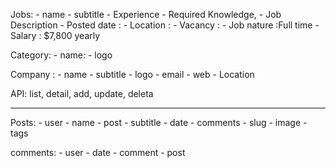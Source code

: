 Jobs:
    - name
    - subtitle
    - Experience
    - Required Knowledge,
    - Job Description
    - Posted date :
    - Location :
    - Vacancy :
    - Job nature :Full time
    - Salary : $7,800 yearly


Category:
    - name:
    - logo


Company :
    - name
    - subtitle
    - logo
    - email
    - web
    - Location


API:
list, detail, add, update, deleta



----------------------

Posts:
    - user
    - name
    - post
    - subtitle
    - date
    - comments
    - slug
    - image
    - tags

comments:
    - user
    - date
    - comment
    - post
